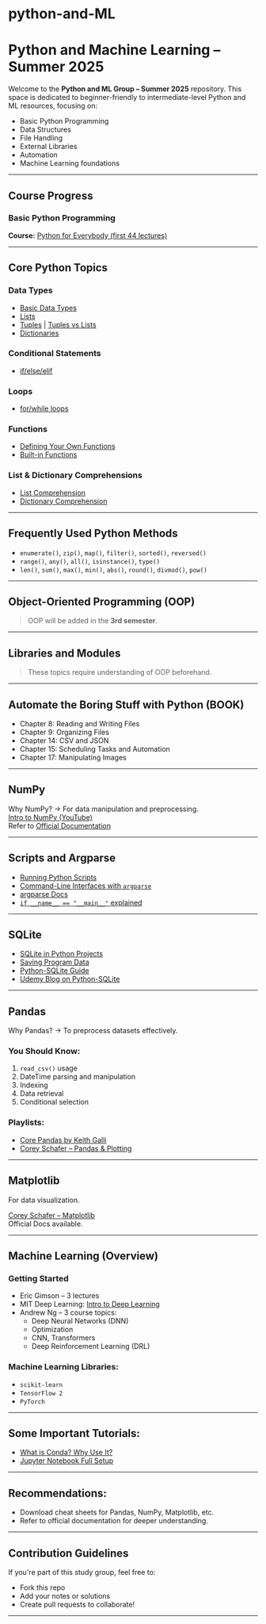 # python-and-ML
#  Python and Machine Learning – Summer 2025

Welcome to the **Python and ML Group – Summer 2025** repository. This space is dedicated to beginner-friendly to intermediate-level Python and ML resources, focusing on:

- Basic Python Programming  
- Data Structures  
- File Handling  
- External Libraries  
- Automation  
- Machine Learning foundations

---

##  **Course Progress**

### Basic Python Programming

**Course:** [Python for Everybody (first 44 lectures)](https://www.youtube.com/watch?v=UjeNA_JtXME&list=PLlRFEj9H3Oj7Bp8-DfGpfAfDBiblRfl5p)

---

##  **Core Python Topics**

###  Data Types
- [Basic Data Types](https://realpython.com/python-data-types/)
- [Lists](https://realpython.com/python-list/)
- [Tuples](https://realpython.com/python-tuple/) | [Tuples vs Lists](https://realpython.com/python-lists-tuples/)
- [Dictionaries](https://realpython.com/python-dicts/)

###  Conditional Statements
- [if/else/elif](https://realpython.com/python-conditional-statements/)

###  Loops
- [for/while loops](https://realpython.com/python-for-loop/)

###  Functions
- [Defining Your Own Functions](https://realpython.com/defining-your-own-python-function/)
- [Built-in Functions](https://realpython.com/python-built-in-functions/)

###  List & Dictionary Comprehensions
- [List Comprehension](https://realpython.com/list-comprehension-python/)
- [Dictionary Comprehension](https://realpython.com/python-dictionary-comprehension/)

---

##  **Frequently Used Python Methods**
- `enumerate()`, `zip()`, `map()`, `filter()`, `sorted()`, `reversed()`
- `range()`, `any()`, `all()`, `isinstance()`, `type()`
- `len()`, `sum()`, `max()`, `min()`, `abs()`, `round()`, `divmod()`, `pow()`

---

##  **Object-Oriented Programming (OOP)**  
>  OOP will be added in the **3rd semester**.

---

##  **Libraries and Modules**
> These topics require understanding of OOP beforehand.

---

##  Automate the Boring Stuff with Python (BOOK)
- Chapter 8: Reading and Writing Files  
- Chapter 9: Organizing Files  
- Chapter 14: CSV and JSON  
- Chapter 15: Scheduling Tasks and Automation  
- Chapter 17: Manipulating Images  

---

##  **NumPy**
Why NumPy? → For data manipulation and preprocessing.  
 [Intro to NumPy (YouTube)](https://youtu.be/ZB7BZMhfPgk?si=1BV7RyIH_Ufr-slq)  
 Refer to [Official Documentation](https://numpy.org/doc/)

---

##  **Scripts and Argparse**
- [Running Python Scripts](https://realpython.com/run-python-scripts/)
- [Command-Line Interfaces with `argparse`](https://realpython.com/command-line-interfaces-python-argparse/)
- [argparse Docs](https://docs.python.org/3/library/argparse.html#module-argparse)
- [`if __name__ == "__main__"` explained](https://stackoverflow.com/questions/419163/what-does-if-name-main-do)

---

##  **SQLite**
- [SQLite in Python Projects](https://neuralpai.medium.com/using-sqlite-database-in-python-projects-73b4d827f1c4)  
- [Saving Program Data](https://towardsdatascience.com/sqlite-3-using-pythons-sqlite-3-module-to-save-program-data-bc6b34dcc721)  
- [Python-SQLite Guide](https://medium.com/@vaishalisubbaraj/sqlite3-in-python-1339ae053490)  
- [Udemy Blog on Python-SQLite](https://blog.udemy.com/python-sqlite/)

---

##  **Pandas**

Why Pandas? → To preprocess datasets effectively.

### You Should Know:
1. `read_csv()` usage  
2. DateTime parsing and manipulation  
3. Indexing  
4. Data retrieval  
5. Conditional selection

### Playlists:
- [Core Pandas by Keith Galli](https://youtube.com/playlist?list=PL5-da3qGB5ICCsgW1MxlZ0Hq8LL5U3u9y&si=1ywQI9i-23Tf_YWg)  
- [Corey Schafer – Pandas & Plotting](https://youtube.com/playlist?list=PL-osiE80TeTsWmV9i9c58mdDCSskIFdDS&si=9FPb6-FYiZ6V3fNj)

---

##  **Matplotlib**
For data visualization.

 [Corey Schafer – Matplotlib](https://youtube.com/playlist?list=PL-osiE80TeTvipOqomVEeZ1HRrcEvtZB_&si=-xMXNnMdoXz1MDE8)  
 Official Docs available.

---

##  Machine Learning (Overview)

###  Getting Started
- Eric Gimson – 3 lectures  
- MIT Deep Learning: [Intro to Deep Learning](https://introtodeeplearning.com/)  
- Andrew Ng – 3 course topics:
  - Deep Neural Networks (DNN)
  - Optimization
  - CNN, Transformers
  - Deep Reinforcement Learning (DRL)

###  Machine Learning Libraries:
- `scikit-learn`
- `TensorFlow 2`
- `PyTorch`

---

##  Some Important Tutorials:
- [What is Conda? Why Use It?](https://www.youtube.com/watch?v=23aQdrS58e0&t=41s)  
- [Jupyter Notebook Full Setup](https://www.youtube.com/watch?v=HW29067qVWk&t=27s)

---

##  Recommendations:
-  Download cheat sheets for Pandas, NumPy, Matplotlib, etc.
-  Refer to official documentation for deeper understanding.

---

##  Contribution Guidelines
If you're part of this study group, feel free to:
- Fork this repo
- Add your notes or solutions
- Create pull requests to collaborate!

---

